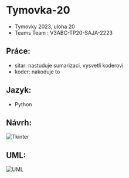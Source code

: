 # Tymovka-20

* Tymovky 2023, uloha 20
* Teams Team : V3ABC-TP20-SAJA-2223

## Práce:
* sitar: nastuduje sumarizaci, vysvetli koderovi
* koder: nakoduje to 

## Jazyk:
* Python

## Návrh:
![Tkinter](https://github.com/skrilexxx/Tymovka-20/blob/main/navrh.png)


## UML:
![UML](https://github.com/skrilexxx/Tymovka-20/blob/main/uml.png)

